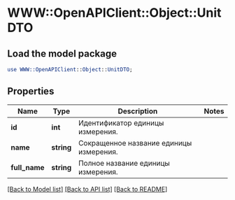 # WWW::OpenAPIClient::Object::UnitDTO

## Load the model package
```perl
use WWW::OpenAPIClient::Object::UnitDTO;
```

## Properties
Name | Type | Description | Notes
------------ | ------------- | ------------- | -------------
**id** | **int** | Идентификатор единицы измерения. | 
**name** | **string** | Сокращенное название единицы измерения. | 
**full_name** | **string** | Полное название единицы измерения. | 

[[Back to Model list]](../README.md#documentation-for-models) [[Back to API list]](../README.md#documentation-for-api-endpoints) [[Back to README]](../README.md)


